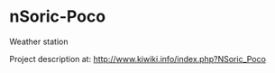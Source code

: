 # nSoric-Poco
Weather station

Project description at: http://www.kiwiki.info/index.php?NSoric_Poco
